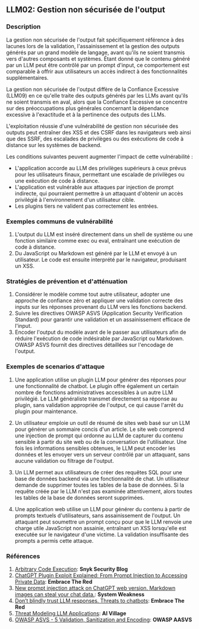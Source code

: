 ## LLM02: Gestion non sécurisée de l'output


### Description

La gestion non sécurisée de l'output fait spécifiquement référence à des lacunes lors de la validation, l'assainissement et la gestion des outputs générés par un grand modèle de langage, avant qu'ils ne soient transmis vers d'autres composants et systèmes. Étant donné que le contenu généré par un LLM peut être contrôlé par un prompt d'input, ce comportement est comparable à offrir aux utilisateurs un accès indirect à des fonctionnalités supplémentaires.

La gestion non sécurisée de l'output diffère de la Confiance Excessive (LLM09) en ce qu'elle traite des outputs générés par les LLMs avant qu'ils ne soient transmis en aval, alors que la Confiance Excessive se concentre sur des préoccupations plus générales concernant la dépendance excessive à l'exactitude et à la pertinence des outputs des LLMs.

L'exploitation réussie d'une vulnérabilité de gestion non sécurisée des outputs peut entraîner des XSS et des CSRF dans les navigateurs web ainsi que des SSRF, des escalades de privilèges ou des exécutions de code à distance sur les systèmes de backend.

Les conditions suivantes peuvent augmenter l'impact de cette vulnérabilité :
* L'application accorde au LLM des privilèges supérieurs à ceux prévus pour les utilisateurs finaux, permettant une escalade de privilèges ou une exécution de code à distance.
* L'application est vulnérable aux attaques par injection de prompt indirecte, qui pourraient permettre à un attaquant d'obtenir un accès privilégié à l'environnement d'un utilisateur cible.
* Les plugins tiers ne valident pas correctement les entrées.


### Exemples communs de vulnérabilité

1. L'output du LLM est inséré directement dans un shell de système ou une fonction similaire comme exec ou eval, entraînant une exécution de code à distance.
2. Du JavaScript ou Markdown est généré par le LLM et envoyé à un utilisateur. Le code est ensuite interprété par le navigateur, produisant un XSS.

### Stratégies de prévention et d'atténuation

1. Considérer le modèle comme tout autre utilisateur, adopter une approche de confiance zéro et appliquer une validation correcte des inputs sur les réponses provenant du LLM vers les fonctions backend.
2. Suivre les directives OWASP ASVS (Application Security Verification Standard) pour garantir une validation et un assainissement efficace de l'input.
3. Encoder l'output du modèle avant de le passer aux utilisateurs afin de réduire l'exécution de code indésirable par JavaScript ou Markdown. OWASP ASVS fournit des directives détaillées sur l'encodage de l'output.

### Exemples de scenarios d'attaque

1. Une application utilise un plugin LLM pour générer des réponses pour une fonctionnalité de chatbot. Le plugin offre également un certain nombre de fonctions administratives accessibles à un autre LLM privilégié. Le LLM généraliste transmet directement sa réponse au plugin, sans validation appropriée de l'output, ce qui cause l'arrêt du plugin pour maintenance.

2. Un utilisateur emploie un outil de résumé de sites web basé sur un LLM pour générer un sommaire concis d'un article. Le site web comprend une injection de prompt qui ordonne au LLM de capturer du contenu sensible à partir du site web ou de la conversation de l'utilisateur. Une fois les informations sensibles obtenues, le LLM peut encoder les données et les envoyer vers un serveur contrôlé par un attaquant, sans aucune validation ou filtrage de l'output.

3. Un LLM permet aux utilisateurs de créer des requêtes SQL pour une base de données backend via une fonctionnalité de chat. Un utilisateur demande de supprimer toutes les tables de la base de données. Si la requête créée par le LLM n'est pas examinée attentivement, alors toutes les tables de la base de données seront supprimées.

4. Une application web utilise un LLM pour générer du contenu à partir de prompts textuels d'utilisateurs, sans assainissement de l'output. Un attaquant peut soumettre un prompt conçu pour que le LLM renvoie une charge utile JavaScript non assainie, entraînant un XSS lorsqu'elle est executée sur le navigateur d'une victime. La validation insuffisante des prompts a permis cette attaque.

### Références

1. [Arbitrary Code Execution](https://security.snyk.io/vuln/SNYK-PYTHON-LANGCHAIN-5411357): **Snyk Security Blog**
2. [ChatGPT Plugin Exploit Explained: From Prompt Injection to Accessing Private Data](https://embracethered.com/blog/posts/2023/chatgpt-cross-plugin-request-forgery-and-prompt-injection./): **Embrace The Red**
3. [New prompt injection attack on ChatGPT web version. Markdown images can steal your chat data.](https://systemweakness.com/new-prompt-injection-attack-on-chatgpt-web-version-ef717492c5c2?gi=8daec85e2116): **System Weakness**
4. [Don’t blindly trust LLM responses. Threats to chatbots](https://embracethered.com/blog/posts/2023/ai-injections-threats-context-matters/): **Embrace The Red**
5. [Threat Modeling LLM Applications](https://aivillage.org/large%20language%20models/threat-modeling-llm/): **AI Village**
6. [OWASP ASVS - 5 Validation, Sanitization and Encoding](https://owasp-aasvs4.readthedocs.io/en/latest/V5.html#validation-sanitization-and-encoding): **OWASP AASVS**
